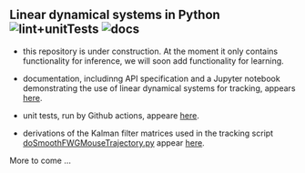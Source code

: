 Linear dynamical systems in Python ![lint+unitTests](https://github.com/joacorapela/lds_python/actions/workflows/lint+unitTests.yml/badge.svg)
 ![docs](https://readthedocs.org/projects/pip/badge/)
----------------------------------

- this repository is under construction. At the moment it only contains functionality for inference, we will soon add functionality for learning.

- documentation, includinng API specification and a Jupyter notebook demonstrating the use of linear dynamical systems for tracking, appears [here](https://lds-python.readthedocs.io/).

- unit tests, run by Github actions, appeare [here](https://github.com/joacorapela/lds_python/tree/master/test).

- derivations of the Kalman filter matrices used in the tracking script [doSmoothFWGMouseTrajectory.py](code/scripts/doSmoothFWGMouseTrajectory.py) appear [here](doc/trackingNotes/trackingNotes.pdf).

More to come ...

